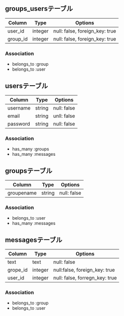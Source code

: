 ## groups_usersテーブル

|Column|Type|Options|
|------|----|-------|
|user_id|integer|null: false, foreign_key: true|
|group_id|integer|null: false, foreign_key: true|

### Association
- belongs_to :group
- belongs_to :user

## usersテーブル

|Column|Type|Options|
|------|----|-------|
|username|string|null: false|
|email|string|unll: false|
|password|string|null: false|

### Association
- has_many :groups
- has_many :messages

## groupsテーブル

|Column|Type|Options|
|------|----|-------|
|groupename|string|null: false|

### Association
- belongs_to :user
- has_many :messages

## messagesテーブル

|Column|Type|Options|
|------|----|-------|
|text|text|null: false|
|grope_id|integer|null:false, foreign_key: true|
|user_id|integer|null: false, forregn_key: true|

### Association
- belongs_to :group
- belongs_to :user